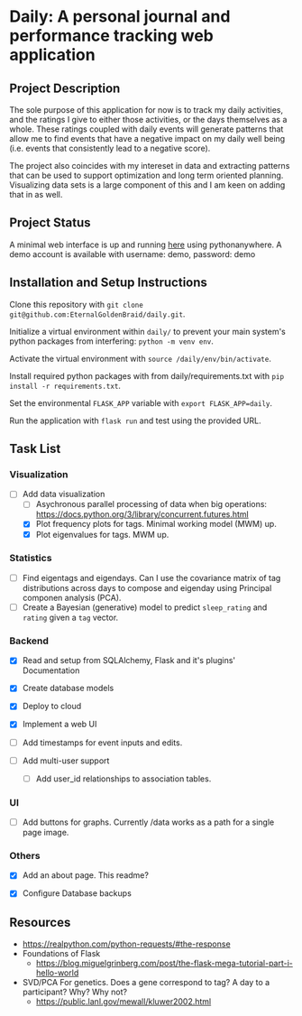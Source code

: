 # Daily: A personal journal and performance tracking web application

## Project Description

The sole purpose of this application for now is to track my daily activities, and the ratings I give to either those activities, or the days themselves as a whole. These ratings coupled with daily events will generate patterns that allow me to find events that have a negative impact on my daily well being (i.e. events that consistently lead to a negative score). 

The project also coincides with my intereset in data and extracting patterns that can be used to support optimization and long term oriented planning. Visualizing data sets is a large component of this and I am keen on adding that in as well.

## Project Status

A minimal web interface is up and running [here](www.dailydata.me/data) using pythonanywhere. A demo account is available with username: demo, password: demo

## Installation and Setup Instructions

Clone this repository with `git clone git@github.com:EternalGoldenBraid/daily.git`.

Initialize a virtual environment within `daily/` to prevent your main system's python packages from interfering: `python -m venv env`.

Activate the virtual environment with `source /daily/env/bin/activate`.

Install required python packages with from daily/requirements.txt with `pip install -r requirements.txt`.

Set the environmental `FLASK_APP` variable with `export FLASK_APP=daily`.

Run the application with `flask run` and test using the provided URL.

## Task List

### Visualization
- [ ] Add data visualization
	- [ ] Asychronous parallel processing of data when big operations: https://docs.python.org/3/library/concurrent.futures.html
	- [x] Plot frequency plots for tags. Minimal working model (MWM) up.
	- [x] Plot eigenvalues for tags. MWM up.

### Statistics
- [ ] Find eigentags and eigendays. Can I use the covariance matrix of tag distributions
across days to compose and eigenday using Principal componen analysis (PCA).
- [ ] Create a Bayesian (generative) model to predict `sleep_rating` and `rating` given a `tag` vector.

### Backend
- [x] Read and setup from SQLAlchemy, Flask and it's plugins' Documentation

- [x] Create database models

- [x] Deploy to cloud

- [x] Implement a web UI 

- [ ] Add timestamps for event inputs and edits.

- [ ] Add multi-user support
	- [ ] Add user_id relationships to association tables.

### UI
- [ ] Add buttons for graphs. Currently <url>/data works as a path for a single page image.
      
### Others
- [x] Add an about page. This readme?

- [x] Configure Database backups

## Resources
- https://realpython.com/python-requests/#the-response
- Foundations of Flask
	- https://blog.miguelgrinberg.com/post/the-flask-mega-tutorial-part-i-hello-world
- SVD/PCA For genetics. Does a gene correspond to tag? A day to a participant? Why? Why not?
	- https://public.lanl.gov/mewall/kluwer2002.html
